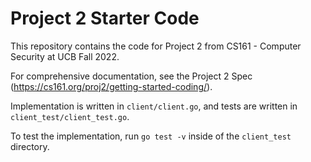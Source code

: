 # Project 2 Starter Code

This repository contains the code for Project 2 from CS161 - Computer Security at UCB Fall 2022.

For comprehensive documentation, see the Project 2 Spec (https://cs161.org/proj2/getting-started-coding/).

Implementation is written in `client/client.go`, and tests are written in `client_test/client_test.go`.

To test the implementation, run `go test -v` inside of the `client_test` directory.
